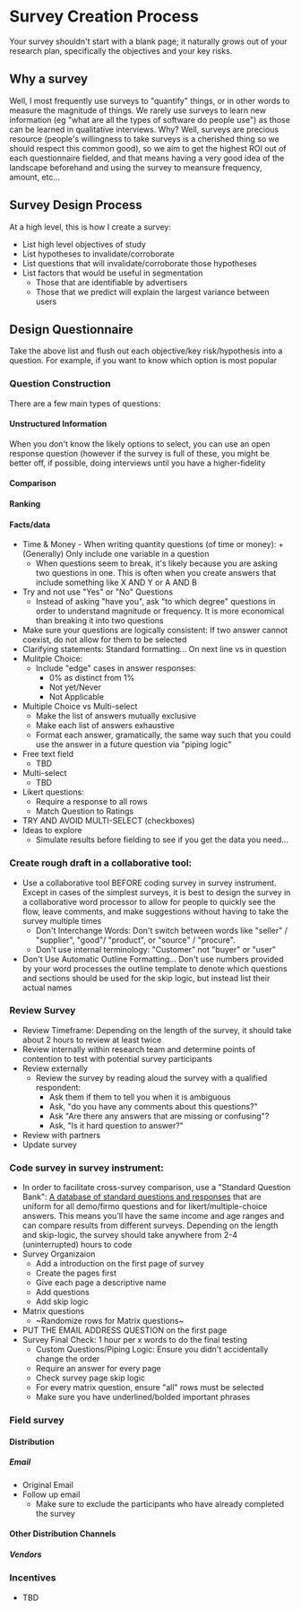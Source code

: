 # Survey Creation Process 
Your survey shouldn't start with a blank page; it naturally grows out of your research plan, specifically the objectives and your key risks. 
## Why a survey
Well, I most frequently use surveys to "quantify" things, or in other words to measure the magnitude of things. We rarely use surveys to learn new information (eg "what are all the types of software do people use") as those can be learned in qualitative interviews.
Why? Well, surveys are precious resource (people's willingness to take surveys is a cherished thing so we should respect this common good), so we aim to get the highest ROI out of each questionnaire fielded, and that means having a very good idea of the landscape beforehand and using the survey to meansure frequency, amount, etc... 
## Survey Design Process
At a high level, this is how I create a survey:
+ List high level objectives of study 
+ List hypotheses to invalidate/corroborate
+ List questions that will invalidate/corroborate those hypotheses
+ List factors that would be useful in segmentation
  + Those that are identifiable by advertisers
  + Those that we predict will explain the largest variance between users

## Design Questionnaire
Take the above list and flush out each objective/key risk/hypothesis into a question.
For example, if you want to know which option is most popular

### Question Construction
There are a few main types of questions:
#### Unstructured Information
When you don't know the likely options to select, you can use an open response question (however if the survey is full of these, you might be better off, if possible, doing interviews until you have a higher-fidelity 
#### Comparison
#### Ranking
#### Facts/data
+ Time & Money - When writing quantity questions (of time or money):
+(Generally) Only include one variable in a question
  + When questions seem to break, it's likely because you are asking two questions in one. This is often when you create answers that include something like X AND Y or A AND B
+ Try and not use "Yes" or "No" Questions
  + Instead of asking "have you", ask "to which degree" questions in order to understand magnitude or frequency. It is more economical than breaking it into two questions
+ Make sure your questions are logically consistent: If two answer cannot coexist, do not allow for them to be selected
+ Clarifying statements: Standard formatting... On next line vs in question
+ Mulitple Choice:
   + Include "edge" cases in answer responses:
      + 0% as distinct from 1%
      + Not yet/Never
      + Not Applicable
+ Multiple Choice vs Multi-select
  + Make the list of answers mutually exclusive
  + Make each list of answers exhaustive
  + Format each answer, gramatically, the same way such that you could use the answer in a future question via "piping logic"
+ Free text field
  + TBD
+ Multi-select
  + TBD
+ Likert questions:
  + Require a response to all rows
  + Match Question to Ratings
+ TRY AND AVOID MULTI-SELECT (checkboxes)
+ Ideas to explore
  + Simulate results before fielding to see if you get the data you need...
### Create rough draft in a collaborative tool: 
+ Use a collaborative tool BEFORE coding survey in survey instrument. Except in cases of the simplest surveys, it is best to design the survey in a collaborative word processor to allow for people to quickly see the flow, leave comments, and make suggestions without having to take  the survey multiple times
  + Don't Interchange Words: Don't switch between words like "seller" / "supplier", "good"/ "product", or "source" / "procure".
  + Don't use internal terminology: "Customer" not "buyer" or "user"
+ Don't Use Automatic Outline Formatting... Don't use numbers provided by your word processes the outline template to denote which questions and sections should be used for the skip logic, but instead list their actual names
### Review Survey
  + Review Timeframe: Depending on the length of the survey, it should take about 2 hours to review at least twice
+ Review internally within research team and determine points of contention to test with potential survey participants
+ Review externally
  + Review the survey by reading aloud the survey with a qualified respondent:
    + Ask them if them to tell you when it is ambiguous
    + Ask, "do you have any comments about this questions?"
    + Ask "Are there any answers that are missing or confusing"?
    + Ask, "Is it hard question to answer?"
+ Review with partners
+ Update survey
### Code survey in survey instrument:
+  In order to facilitate cross-survey comparison, use a "Standard Question Bank": [A database of standard questions and responses](https://github.com/charlesrogers/product_research/blob/master/quantitative_research/survey_question_bank.md) that are uniform for all demo/firmo questions and for likert/multiple-choice answers. This means you'll have the same income and age ranges and can compare results from different surveys.
Depending on the length and skip-logic, the survey should take anywhere from 2-4 (uninterrupted) hours to code
+ Survey Organizaion
  + Add a introduction on the first page of survey
  + Create the pages first
  + Give each page a descriptive name
  + Add questions
  + Add skip logic
+ Matrix questions
  + ~Randomize rows for Matrix questions~
+ PUT THE EMAIL ADDRESS QUESTION on the first page
+ Survey Final Check: 1 hour per x words to do the final testing
  + Custom Questions/Piping Logic: Ensure you didn't accidentally change the order
  + Require an answer for every page
  + Check survey page skip logic
  + For every matrix question, ensure "all" rows must be selected
  + Make sure you have underlined/bolded important phrases
### Field survey
#### Distribution
##### Email
+ Original Email
+ Follow up email
  + Make sure to exclude the participants who have already completed the survey
#### Other Distribution Channels
##### Vendors
### Incentives
+ TBD
